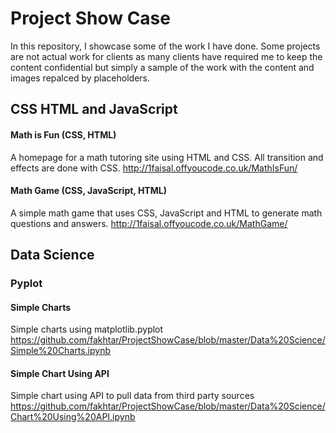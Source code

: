 # Project Show Case
In this repository, I showcase some of the work I have done. Some projects are not actual work for clients as many clients have required me to keep the content confidential but simply a sample of the work with the content and images repalced by placeholders.

## CSS HTML and JavaScript

#### Math is Fun (CSS, HTML)
A homepage for a math tutoring site using HTML and CSS. All transition and effects are done with CSS. 
http://1faisal.offyoucode.co.uk/MathIsFun/


#### Math Game (CSS, JavaScript, HTML)
A simple math game that uses CSS, JavaScript and HTML to generate math questions and answers.
http://1faisal.offyoucode.co.uk/MathGame/

## Data Science

### Pyplot

#### Simple Charts
Simple charts using matplotlib.pyplot
https://github.com/fakhtar/ProjectShowCase/blob/master/Data%20Science/Simple%20Charts.ipynb

#### Simple Chart Using API
Simple chart using API to pull data from third party sources
https://github.com/fakhtar/ProjectShowCase/blob/master/Data%20Science/Chart%20Using%20API.ipynb
